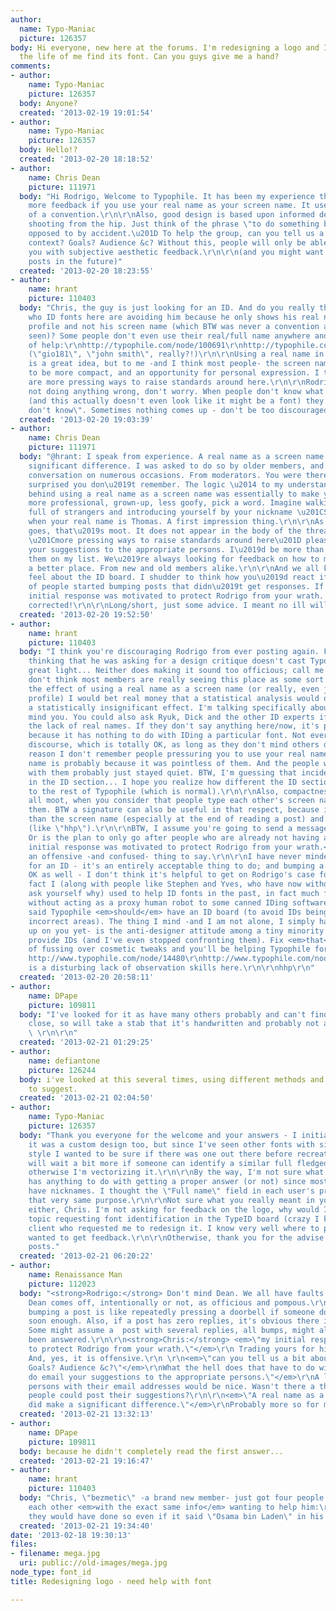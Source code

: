 ```yaml
---
author:
  name: Typo-Maniac
  picture: 126357
body: Hi everyone, new here at the forums. I'm redesigning a logo and I can't for
  the life of me find its font. Can you guys give me a hand?
comments:
- author:
    name: Typo-Maniac
    picture: 126357
  body: Anyone?
  created: '2013-02-19 19:01:54'
- author:
    name: Typo-Maniac
    picture: 126357
  body: Hello!?
  created: '2013-02-20 18:18:52'
- author:
    name: Chris Dean
    picture: 111971
  body: "Hi Rodrigo, Welcome to Typophile. It has been my experience that you get
    more feedback if you use your real name as your screen name. It used to be somewhat
    of a convention.\r\n\r\nAlso, good design is based upon informed decisions. Not
    shooting from the hip. Just think of the phrase \"to do something by design, as
    opposed to by accident.\u201D To help the group, can you tell us a bit about the
    context? Goals? Audience &c? Without this, people will only be able to provide
    you with subjective aesthetic feedback.\r\n\r\n(and you might want to avoid bumping
    posts in the future)"
  created: '2013-02-20 18:23:55'
- author:
    name: hrant
    picture: 110403
  body: "Chris, the guy is just looking for an ID. And do you really think the people
    who ID fonts here are avoiding him because he only shows his real name in his
    profile and not his screen name (which BTW was never a convention as far as I've
    seen)? Some people don't even use their real/full name anywhere and they get plenty
    of help:\r\nhttp://typophile.com/node/100691\r\nhttp://typophile.com/node/100685\r\nhttp://typophile.com/node/100663
    (\"gio181\", \"john smith\", really?!)\r\n\r\nUsing a real name in the full profile
    is a great idea, but to me -and I think most people- the screen name is supposed
    to be more compact, and an opportunity for personal expression. I think there
    are more pressing ways to raise standards around here.\r\n\r\nRodrigo, you're
    not doing anything wrong, don't worry. When people don't know what font it is
    (and this actually doesn't even look like it might be a font) they don't say \"I
    don't know\". Sometimes nothing comes up - don't be too discouraged.\r\n\r\nhhp\r\n"
  created: '2013-02-20 19:03:39'
- author:
    name: Chris Dean
    picture: 111971
  body: "@hrant: I speak from experience. A real name as a screen name did make a
    significant difference. I was asked to do so by older members, and say the same
    conversation on numerous occasions. From moderators. You were there, I\u2019m
    surprised you don\u2019t remember. The logic \u2014 to my understanding \u2014
    behind using a real name as a screen name was essentially to make you look a little
    more professional, grown-up, less goofy, pick a word. Imagine walking into a room
    full of strangers and introducing yourself by your nickname \u201CSkippy\u201D
    when your real name is Thomas. A first impression thing.\r\n\r\nAs far as compact
    goes, that\u2019s moot. It does not appear in the body of the thread.\r\n\r\nFor
    \u201Cmore pressing ways to raise standards around here\u201D please do email
    your suggestions to the appropriate persons. I\u2019d be more than happy to put
    them on my list. We\u2019re always looking for feedback on how to make Typophile
    a better place. From new and old members alike.\r\n\r\nAnd we all know how you
    feel about the ID board. I shudder to think how you\u2019d react if the majority
    of people started bumping posts that didn\u2019t get responses. If anything, my
    initial response was motivated to protect Rodrigo from your wrath. I stand (ironically)
    corrected!\r\n\r\nLong/short, just some advice. I meant no ill will. Carry on."
  created: '2013-02-20 19:52:50'
- author:
    name: hrant
    picture: 110403
  body: "I think you're discouraging Rodrigo from ever posting again. For one thing
    thinking that he was asking for a design critique doesn't cast Typophile in a
    great light... Neither does making it sound too officious; call me crazy but I
    don't think most members are really seeing this place as some sort of job fair...\r\n\r\nConcerning
    the effect of using a real name as a screen name (or really, even just in the
    profile) I would bet real money that a statistical analysis would only reveal
    a statistically insignificant effect. I'm talking specifically about the ID section,
    mind you. You could also ask Ryuk, Dick and the other ID experts if they mind
    the lack of real names. If they don't say anything here/now, it's probably simply
    because it has nothing to do with IDing a particular font. Not everybody likes
    discourse, which is totally OK, as long as they don't mind others doing it:\r\nhttp://typophile.com/node/99822#comment-543380\r\n\r\nThe
    reason I don't remember people pressuring you to use your real name in your screen
    name is probably because it was pointless of them. And the people who disagreed
    with them probably just stayed quiet. BTW, I'm guessing that incident was not
    in the ID section... I hope you realize how different the ID section is compared
    to the rest of Typophile (which is normal).\r\n\r\nAlso, compactness is not at
    all moot, when you consider that people type each other's screen names when addressing
    them. BTW a signature can also be useful in that respect, because it's more visible
    than the screen name (especially at the end of reading a post) and is often shorter
    (like \"hhp\").\r\n\r\nBTW, I assume you're going to send a message to gio181?
    Or is the plan to only go after people who are already not having any luck here?\r\n\r\n<blockquote>my
    initial response was motivated to protect Rodrigo from your wrath.</blockquote>\r\n\r\nThat's
    an offensive -and confused- thing to say.\r\n\r\nI have never minded people asking
    for an ID - it's an entirely acceptable thing to do; and bumping a thread is totally
    OK as well - I don't think it's helpful to get on Rodrigo's case for that. In
    fact I (along with people like Stephen and Yves, who have now withdrawn 99% -
    ask yourself why) used to help ID fonts in the past, in fact much faster* and
    without acting as a proxy human robot to some canned IDing software. I've even
    said Typophile <em>should</em> have an ID board (to avoid IDs being posted in
    incorrect areas). The thing I mind -and I am not alone, I simply haven't given
    up on you yet- is the anti-designer attitude among a tiny minority of people who
    provide IDs (and I've even stopped confronting them). Fix <em>that</em> instead
    of fussing over cosmetic tweaks and you'll be helping Typophile for real.\r\n\r\n*
    http://www.typophile.com/node/14480\r\nhttp://www.typophile.com/node/10588\r\n\r\nThere
    is a disturbing lack of observation skills here.\r\n\r\nhhp\r\n"
  created: '2013-02-20 20:58:11'
- author:
    name: DPape
    picture: 109811
  body: "I've looked for it as have many others probably and can't find something
    close, so will take a stab that it's handwritten and probably not a full font...
    \ \r\n\r\n"
  created: '2013-02-21 01:29:25'
- author:
    name: defiantone
    picture: 126244
  body: i've looked at this several times, using different methods and have nothing
    to suggest.
  created: '2013-02-21 02:04:50'
- author:
    name: Typo-Maniac
    picture: 126357
  body: "Thank you everyone for the welcome and your answers - I initially thought
    it was a custom design too, but since I've seen other fonts with similar handwritten
    style I wanted to be sure if there was one out there before recreating it myself.\r\n\r\nI
    will wait a bit more if someone can identify a similar full fledged font for this,
    otherwise I'm vectorizing it.\r\n\r\nBy the way, I'm not sure what my username
    has anything to do with getting a proper answer (or not) since most users here
    have nicknames. I thought the \"Full name\" field in each user's profile fulfilled
    that very same purpose.\r\n\r\nNot sure what you really meant in your second paragraph
    either, Chris. I'm not asking for feedback on the logo, why would I? This is a
    topic requesting font identification in the TypeID board (crazy I know) for a
    client who requested me to redesign it. I know very well where to post if I ever
    wanted to get feedback.\r\n\r\nOtherwise, thank you for the advise regarding bumped
    posts."
  created: '2013-02-21 06:20:22'
- author:
    name: Renaissance Man
    picture: 112023
  body: "<strong>Rodrigo:</strong> Don't mind Dean. We all have faults here, and sometimes
    Dean comes off, intentionally or not, as officious and pompous.\r\n\r\nSometimes
    bumping a post is like repeatedly pressing a doorbell if someone doesn't answer
    soon enough. Also, if a post has zero replies, it's obvious there is no answer.
    Some might assume a  post with several replies, all bumps, might already have
    been answered.\r\n\r\n<strong>Chris:</strong> <em>\"my initial response was motivated
    to protect Rodrigo from your wrath.\"</em>\r\n Trading yours for his is no bargain.
    And, yes, it is offensive.\r\n \r\n<em>\"can you tell us a bit about the context?
    Goals? Audience &c?\"</em>\r\nWhat the hell does that have to do with an ID?\r\n\r\n<em>\"please
    do email your suggestions to the appropriate persons.\"</em>\r\nA list of those
    persons with their email addresses would be nice. Wasn't there a thread where
    people could post their suggestions?\r\n\r\n<em>\"A real name as a screen name
    did make a significant difference.\"</em>\r\nProbably more so for moderators."
  created: '2013-02-21 13:32:13'
- author:
    name: DPape
    picture: 109811
  body: because he didn't completely read the first answer...
  created: '2013-02-21 19:16:47'
- author:
    name: hrant
    picture: 110403
  body: "Chris, \"bezmetic\" -a brand new member- just got four people tripping over
    each other <em>with the exact same info</em> wanting to help him:\r\nhttp://typophile.com/node/100728\r\nAnd
    they would have done so even if it said \"Osama bin Laden\" in his profile.\r\n\r\nhhp\r\n"
  created: '2013-02-21 19:34:40'
date: '2013-02-18 19:30:13'
files:
- filename: mega.jpg
  uri: public://old-images/mega.jpg
node_type: font_id
title: Redesigning logo - need help with font

---
```


